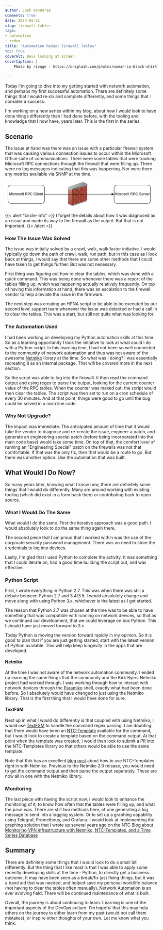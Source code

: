 ```yaml
---
author: Josh VanDeraa
comments: true
date: 2024-05-21
slug: firewall-tables
tags:
- automation
- redux
title: "Automation Redux: Firewall Tables"
toc: true
coverAlt: Devs looking at screen
coverCaption: |
    Photo by rivage - https://unsplash.com/photos/woman-in-black-shirt-sitting-beside-black-flat-screen-computer-monitor-Im_cQ6hQo10 on Unsplash

---
```


Today I'm going to dive into my getting started with network automation, and perhaps my first successful automation. There are definitely some things that I would re-do and complete differently, and some things that I consider a success.

I'm working on a new series within my blog, about how I would look to have done things differently than I had done before, with the tooling and knowledge that I now have, years later. This is the first in the series.

## Scenario

The issue at hand was there was an issue with a particular firewall system that was causing various connection issues to occur within the Microsoft Office suite of communications. There were some tables that were tracking Microsoft RPC connections through the firewall that were filling up. There were no log messages indicating that this was happening. Nor were there any metrics available via SNMP at the time.

![RPC connections through firewall](fw_traffic.png)

{{< alert "circle-info" >}} I forget the details about how it was diagnosed as an issue and made its way to the firewall as the culprit. But that is not important. {{< /alert >}} 

### How The Issue Was Solved

The issue was initially solved by a crawl, walk, walk faster initiative. I would typically go down the path of crawl, walk, run path, but in this case as I look back at things, I would say that there are some other methods that I could have taken to get things further. But was not necessary.

First thing was figuring out how to clear the tables, which was done with a quick command. This was being done whenever there was a report of the tables filling up, which was happening actually relatively frequently. On top of having this information at hand, there was an escalation to the firewall vendor to help alleviate the issue in the firmware.

The next step was creating an HPNA script to be able to be executed by our second level support team whenever the issue was detected or had a call in to clear the tables. This was a start, but still not quite what was looking for.

### The Automation Used

I had been working on developing my Python automation skills at this time. So as a learning opportunity I took the initiative to look at what could I do with a Python script. In this learning time, I had not been so well connected to the community of network automation and thus was not aware of the awesome [Netmiko](https://pynet.twb-tech.com/blog/netmiko-python-library.html) library at the time. So what was I doing? I was essentially recreating it as an internal package. That will be covered more in the next section.

So the script was able to log into the firewall. It then read the command output and using regex to parse the output, looking for the current counter value of the RPC tables. When the counter was maxed out, the script would then clear the tables. The script was then set to run on a cron schedule of every 30 minutes. And at that point, things were good to go until the bug could be solved in a main line code.

### Why Not Upgrade?

The impact was immediate. The anticipated amount of time that it would take the vendor to diagnose and re-create the issue, engineer a patch, and generate an engineering special patch (before being incorporated into the main code base) would take some time. On top of that, the comfort level of running an "Engineering Special" patch on the firewalls was not that comfortable. If that was the only fix, then that would be a route to go. But there was another option. Use the automation that was built.

## What Would I Do Now?

So many years later, knowing what I know now, there are definitely some things that I would do differently. Many are around working with existing tooling (which did exist in a form back then) or contributing back to open source.

### What I Would Do The Same

What would I do the same. First the iterative approach was a good path. I would absolutely look to do the same thing again there.

The second piece that I am proud that I worked within was the use of the corporate security password management. There was no need to store the credentials to log into devices.

Lastly, I'm glad that I used Python to complete the activity. It was something that I could iterate on, had a good time building the script out, and was effective.

### Python Script

First, I wrote everything in Python 2.7. This was when there was still a debate between Python 2.7 and 3.4/3.5. I would absolutely change and move along with using Python 3.x, whichever is the latest as I get started.

The reason that Python 2.7 was chosen at the time was to be able to have something that was compatible with running on network devices, so that as we continued our development, that we could leverage on box Python. This I should have just moved forward to 3.x.

Today Python is moving the version forward rapidly in my opinion. So it is good to plan that if you are just getting started, start with the latest version of Python available. This will help keep longevity in the apps that are developed.

#### Netmiko

At the time I was not aware of the network automation community. I ended up learning the same things that the community and the Kirk Byers Netmiko project had worked through. I was working through how to interact with network devices through the [Paramiko](https://www.paramiko.org/) shell, exactly what had been done before. So I absolutely would have changed to just using the Netmiko library. That is the first thing that I would have done for sure.

#### TextFSM

Next up in what I would do differently is that coupled with using Netmiko, I would use [TextFSM](https://github.com/google/textfsm) to handle the command regex parsing. I am doubting that there would have been an [NTC-Template](https://ntc-templates.readthedocs.io/en/latest/) available for the command, but I would look to create a template based on the command output. At that point when the template was created, I would then look to submit a PR into the NTC-Templates library so that others would be able to use the same template.

Note that Kirk has an excellent [blog post](https://pynet.twb-tech.com/blog/netmiko-and-textfsm.html) about how to use NTC-Templates right in with Netmiko. Previous to the Netmiko 2.0 release, you would need to get the command output and then parse the output separately. These are now all in one with the Netmiko library.

### Monitoring

The last piece with having the script now, I would look to enhance the monitoring of it, to know how often that the tables were filling up, and what the pace was. There are still two methods here, of one generating a log message to send into a logging system. Or to set up a graphing capability using Telegraf, Prometheus, and Grafana. I would look at implementing the graphing solution that I wrote up several years ago on the NTC Blog about [Monitoring VPN infrastructure with Netmiko, NTC-Templates, and a Time Series Database](https://blog.networktocode.com/post/using_python_and_telegraf_for_metrics/)

## Summary

There are definitely some things that I would look to do a small bit differently. But the thing that I like most is that I was able to apply some recently developing skills at the time - Python, to directly get a business outcome. It may have been seen as a break/fix just fixing things, but it was a band aid that was needed, and helped save my personal work/life balance (not having to clear the tables often manually). Network Automation is an ever evolving field. There will be continued maintenance of what is built.

Overall, the journey is about continuing to learn. Learning is one of the important aspects of the DevOps culture. I'm hopeful that this may help others on the journey to either learn from my past (would not call them mistakes), or inspire other thoughts of your own. Let me know what you think.